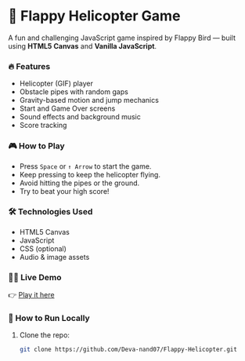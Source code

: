 # 🚁 Flappy Helicopter Game

A fun and challenging JavaScript game inspired by Flappy Bird — built using **HTML5 Canvas** and **Vanilla JavaScript**.

### 🔥 Features
- Helicopter (GIF) player
- Obstacle pipes with random gaps
- Gravity-based motion and jump mechanics
- Start and Game Over screens
- Sound effects and background music
- Score tracking

### 🎮 How to Play
- Press `Space` or `↑ Arrow` to start the game.
- Keep pressing to keep the helicopter flying.
- Avoid hitting the pipes or the ground.
- Try to beat your high score!

### 🛠️ Technologies Used
- HTML5 Canvas
- JavaScript
- CSS (optional)
- Audio & image assets

### 🧑‍💻 Live Demo
👉 [Play it here](https://deva-nand07.github.io/Flappy-Helicopter/)

### 📂 How to Run Locally
1. Clone the repo:
   ```bash
   git clone https://github.com/Deva-nand07/Flappy-Helicopter.git
